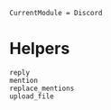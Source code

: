 ```@meta
CurrentModule = Discord
```

# Helpers

```@docs
reply
mention
replace_mentions
upload_file
```
